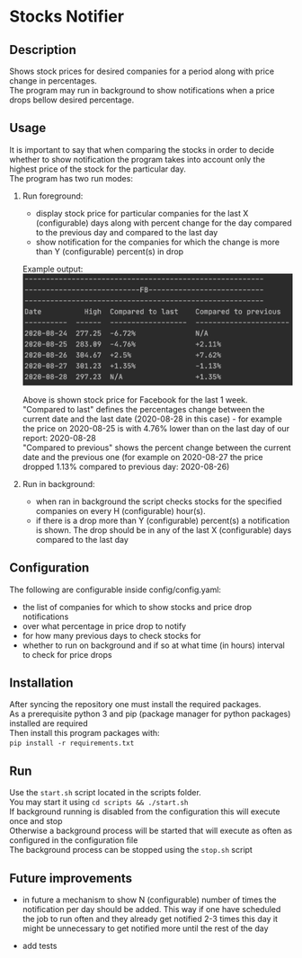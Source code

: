 # Stocks Notifier
## Description
Shows stock prices for desired companies for a period along with price change in percentages. \
The program may run in background to show notifications when a price drops bellow desired 
percentage.

## Usage
It is important to say that when comparing the stocks in order to decide whether to show notification the program takes into account 
only the highest price of the stock for the particular day. \
The program has two run modes:
1. Run foreground:
    - display stock price for particular companies for the last X (configurable) days along with percent change for the day 
    compared to the previous day and compared to the last day
    - show notification for the companies for which the change is more than Y (configurable) percent(s) in drop

    Example output:\
    ![alt text](img/fb_stocks_example.png "Title")
    
    Above is shown stock price for Facebook for the last 1 week. \
    "Compared to last" defines the percentages change between the current date and the last date 
    (2020-08-28 in this case) - for example the price on 2020-08-25 is with 4.76% lower than on the last day 
    of our report: 2020-08-28\
    "Compared to previous" shows the percent change between the current date and the previous one 
    (for example on 2020-08-27 the price dropped 1.13% compared to previous day: 2020-08-26)

2. Run in background:
    - when ran in background the script checks stocks for the specified companies on every H (configurable) hour(s).
    - if there is a drop more than Y (configurable) percent(s) a notification is shown. The drop should be in any of the 
    last X (configurable) days compared to the last day


## Configuration
The following are configurable inside config/config.yaml:
- the list of companies for which to show stocks and price drop notifications
- over what percentage in price drop to notify
- for how many previous days to check stocks for
- whether to run on background and if so at what time (in hours) interval to check for price drops

## Installation
After syncing the repository one must install the required packages. \
As a prerequisite python 3 and pip (package manager for python packages) installed are required \
Then install this program packages with: \
`pip install -r requirements.txt`

## Run
Use the `start.sh` script located in the scripts folder. \
You may start it using `cd scripts && ./start.sh` \
If background running is disabled from the configuration this will execute once and stop \
Otherwise a background process will be started that will execute as often as configured in the configuration file \
The background process can be stopped using the `stop.sh` script

## Future improvements
- in future a mechanism to show N (configurable) number of times the notification per day should be added. 
This way if one have scheduled the job to run often and they already get notified 2-3 times this day it might be 
unnecessary to get notified more until the rest of the day

- add tests
